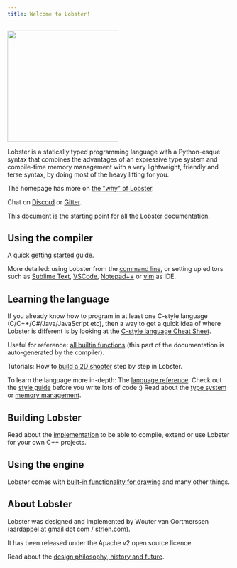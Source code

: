 ```yaml
---
title: Welcome to Lobster!
---
```


<img src="./lobster.svg" height=250>

Lobster is a statically typed programming language with a Python-esque
syntax that combines the advantages of an expressive type system and
compile-time memory management with a very lightweight, friendly and
terse syntax, by doing most of the heavy lifting for you.

The homepage has more on [the "why" of Lobster](http://strlen.com/lobster/).

Chat on [Discord](https://discord.gg/szJPYdX) or [Gitter](https://gitter.im/lobster_programming_language/community).

This document is the starting point for all the Lobster documentation.

Using the compiler
------------------

A quick [getting started](getting_started.html) guide.

More detailed: using Lobster from the [command line](command_line_usage.html), or setting up
editors such as [Sublime Text](sublime_ide.html), [VSCode](vscode_ide.html),
[Notepad++](notepadpp_ide.html) or [vim](https://github.com/jcorbin/vim-lobster) as IDE.

Learning the language
---------------------

If you already know how to program in at least one C-style language
(C/C++/C\#/Java/JavaScript etc), then a way to get a quick idea of where
Lobster is different is by looking at the [C-style language Cheat
Sheet](C_style%20language%20Cheat%20Sheet%20for%20Lobster.html).

Useful for reference: [all builtin functions](builtin_functions_reference.html)
(this part of the documentation is auto-generated by the compiler).

Tutorials: How to [build a 2D shooter](shooter_tutorial.html) step by step in
Lobster.

To learn the language more in-depth: The [language
reference](language_reference.html). Check out the [style
guide](style_guide.html) before you write lots of code :) Read about the [type
system](type_checker.html) or [memory management](memory_management.html).

Building Lobster
----------------

Read about the [implementation](implementation.html) to be able to compile,
extend or use Lobster for your own C++ projects.

Using the engine
----------------

Lobster comes with [built-in functionality for drawing](engine.html)
and many other things.

About Lobster
-------------

Lobster was designed and implemented by Wouter van Oortmerssen (aardappel at
gmail dot com / strlen.com).

It has been released under the Apache v2 open source licence.

Read about the [design philosophy, history and future](philosophy.html).
